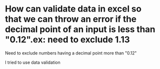 
# How can validate data in excel so that we can throw an error if the decimal point of an input is less than "0.12".ex: need to exclude 1.13


Need to exclude numbers having a decimal point more than "0.12"

I tried to use data validation

        